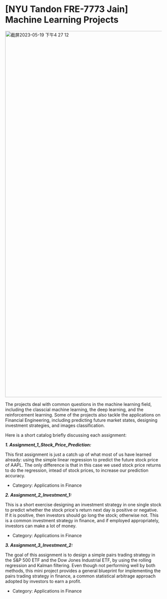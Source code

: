 # [NYU Tandon FRE-7773 Jain] Machine Learning Projects

<img width="1175" alt="截屏2023-05-19 下午4 27 12" src="https://github.com/jh6208/Machine_Learning_Exercises/assets/122949623/61cbb3e0-8d40-4839-b944-6b4dd8dd6891">

The projects deal with common questions in the machine learning field, including the classcial machine learning, the deep learning, and the reinforcement learning. Some of the projects also tackle the applications on Financial Engineering, including predicting future market states, designing investment strategies, and images classification.

Here is a short catalog briefly discussing each assignment:

***1. Assignment_1_Stock_Price_Prediction:*** 

This first assignment is just a catch up of what most of us have learned already: using the simple linear regression to predict the future stock price of AAPL. The only difference is that in this case we used stock price returns to do the regression, intead of stock prices, to increase our prediction accuracy. 

* Category: Applications in Finance

***2. Assignment_2_Investment_1:*** 

This is a short exercise designing an investment strategy in one single stock to predict whether the stock price's return next day is positive or negative. If it is positive, then investors should go long the stock; otherwise not. This is a common investment strategy in finance, and if employed appropriately, investors can make a lot of money.

* Category: Applications in Finance

***3. Assignment_3_Investment_2:***

The goal of this assignment is to design a simple pairs trading strategy in the S&P 500 ETF and the Dow Jones Industrial ETF, by using the rolling regression and Kalman filtering. Even though not performing well by both methods, this mini project provides a general blueprint for implementing the pairs trading strategy in finance, a common statistical arbitrage approach adopted by investors to earn a profit.

* Category: Applications in Finance
